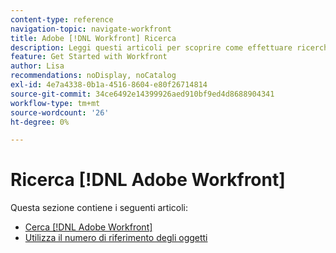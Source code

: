 ```yaml
---
content-type: reference
navigation-topic: navigate-workfront
title: Adobe [!DNL Workfront] Ricerca
description: Leggi questi articoli per scoprire come effettuare ricerche in Workfront.
feature: Get Started with Workfront
author: Lisa
recommendations: noDisplay, noCatalog
exl-id: 4e7a4338-0b1a-4516-8604-e80f26714814
source-git-commit: 34ce6492e14399926aed910bf9ed4d8688904341
workflow-type: tm+mt
source-wordcount: '26'
ht-degree: 0%

---
```


# Ricerca [!DNL Adobe Workfront]

Questa sezione contiene i seguenti articoli:

* [Cerca [!DNL Adobe Workfront]](../../../workfront-basics/navigate-workfront/search/search-workfront.md)
* [Utilizza il numero di riferimento degli oggetti](../../../workfront-basics/navigate-workfront/search/reference-number-of-objects.md)
